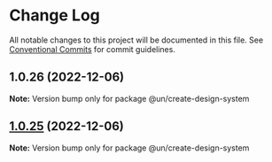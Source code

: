 # Change Log

All notable changes to this project will be documented in this file.
See [Conventional Commits](https://conventionalcommits.org) for commit guidelines.

## 1.0.26 (2022-12-06)

**Note:** Version bump only for package @un/create-design-system





## [1.0.25](https://github.com/un-core/designsystem/compare/@un/create-design-system@1.0.24...@un/create-design-system@1.0.25) (2022-12-06)

**Note:** Version bump only for package @un/create-design-system
